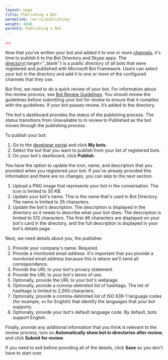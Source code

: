 ```yaml
---
layout: page
title: Publishing a Bot
permalink: /en-us/publishing/
weight: 4040
parent1: Publishing a Bot
---
```


<span style="color:red"><<This needs to be the top-level publishing topic.>></span>

Now that you've written your bot and added it to one or more [channels](/en-us/channels/), it's time to publish it to the Bot Directory and Skype apps. The [directory](https://bots.botframework.com/){:target="_blank"} is a public directory of all bots that were registered and published with Microsoft Bot Framework. Users can select your bot in the directory and add it to one or more of the configured channels that they use.

But first, we need to do a quick review of your bot. For information about the review process, see [Bot Review Guidelines](/en-us/directory/review-guidelines/). You should review the guidelines before submitting your bot for review to ensure that it complies with the guidelines. If your bot passes review, it’s added to the directory. 

The bot's dashboard provides the status of the publishing process. The status transitions from Unavailable to In review to Published as the bot moves through the publishing process.

To publish your bot:

1. Go to the [developer portal](https://dev.botframework.com) and click **My bots**. 
2. Select the bot that you want to publish from your list of registered bots.
3. On your bot's dashboard, click **Publish**.

You have the option to update the icon, name, and description that you provided when you registered your bot. If you've already provided this information and there are no changes, you can skip to the next section.

1. Upload a PNG image that represents your bot in the conversation. The icon is limited to 30 KB.
2. Update your bot's name. This is the name that's used in Bot Directory. The name is limited to 35 characters.
3. Update the bot's description. The description is displayed in the directory so it needs to describe what your bot does. The description is limited to 512 characters. The first 46 characters are displayed on your bot's card in the directory, and the full description is displayed in your bot's details page.

Next, we need details about you, the publisher.

1. Provide your company's name. Required.
2. Provide a monitored email address. It's important that you provide a monitored email address because this is where we'll send all correspondance. 
3. Provide the URL to your bot's privacy statement.
4. Provide the URL to your bot's terms of use.
5. Optionally, provide the URL to your bot's webpage.
6. Optionally, provide a comma-delimited list of hashtags. The list of hashtags is limited to 2,000 characters.
7. Optionally, provide a comma-delimited list of ISO 639-1 language codes (for example, `en` for English) that identify the languages that your bot supports. 
8. Optionally, provide your bot's default language code. By default, bots support English.

Finally, provide any additional information that you think is relevant to the review process, turn on **Automatically show bot in directories after review**, and click **Submit for review**.

If you need to exit before providing all of the details, click **Save** so you don't have to start over.


